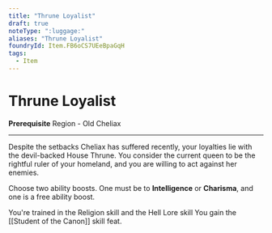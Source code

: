 ```yaml
---
title: "Thrune Loyalist"
draft: true
noteType: ":luggage:"
aliases: "Thrune Loyalist"
foundryId: Item.FB6oCS7UEeBpaGqH
tags:
  - Item
---
```


# Thrune Loyalist

**Prerequisite** Region - Old Cheliax

* * *

Despite the setbacks Cheliax has suffered recently, your loyalties lie with the devil-backed House Thrune. You consider the current queen to be the rightful ruler of your homeland, and you are willing to act against her enemies.

Choose two ability boosts. One must be to **Intelligence** or **Charisma**, and one is a free ability boost.

You're trained in the Religion skill and the Hell Lore skill You gain the [[Student of the Canon]] skill feat.
